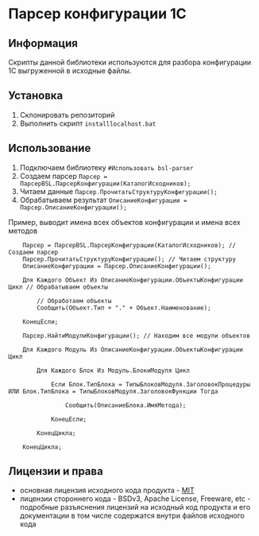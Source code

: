 ﻿# Парсер конфигурации 1С

## Информация

Скрипты данной библиотеки используются для разбора конфигурации 1С выгруженной в исходные файлы.

## Установка

1. Склонировать репозиторий
2. Выполнить скрипт `installlocalhost.bat`

## Использование

1. Подключаем библиотеку `#Использовать bsl-parser`
2. Создаем парсер `Парсер = ПарсерBSL.ПарсерКонфигурации(КаталогИсходников);`
3. Читаем данные `Парсер.ПрочитатьСтруктуруКонфигурации();`
4. Обрабатываем результат `ОписаниеКонфигурации = Парсер.ОписаниеКонфигурации();`

Пример, выводит имена всех объектов конфигурации и имена всех методов

```bsl
    Парсер = ПарсерBSL.ПарсерКонфигурации(КаталогИсходников); // Создаем парсер
    Парсер.ПрочитатьСтруктуруКонфигурации(); // Читаем структуру
    ОписаниеКонфигурации = Парсер.ОписаниеКонфигурации();

    Для Каждого Объект Из ОписаниеКонфигурации.ОбъектыКонфигурации Цикл // Обрабатываем объекты

        // Обработаем объекты
        Сообщить(Объект.Тип + "." + Объект.Наименование);

    КонецЕсли;

    Парсер.НайтиМодулиКонфигурации(); // Находим все модули объектов

    Для Каждого Модуль Из ОписаниеКонфигурации.ОбъектыКонфигурации Цикл

        Для Каждого Блок Из Модуль.БлокиМодуля Цикл

            Если Блок.ТипБлока = ТипыБлоковМодуля.ЗаголовокПроцедуры ИЛИ Блок.ТипБлока = ТипыБлоковМодуля.ЗаголовокФункции Тогда

                Сообщить(ОписаниеБлока.ИмяМетода);

            КонецЕсли;

        КонецЦикла;

    КонецЦикла;
```

## Лицензии и права

* основная лицензия исходного кода продукта - [MIT](LICENSE)
* лицензии стороннего кода - BSDv3, Apache License, Freeware, etc - подробные разъяснения лицензий на исходный код продукта и его документации в том числе содержатся внутри файлов исходного кода
